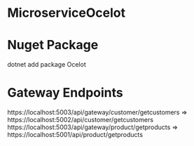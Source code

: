 # MicroserviceOcelot
# Nuget Package
dotnet add package Ocelot

# Gateway Endpoints
https://localhost:5003/api/gateway/customer/getcustomers  => https://localhost:5002/api/customer/getcustomers
https://localhost:5003/api/gateway/product/getproducts    => https://localhost:5001/api/product/getproducts
